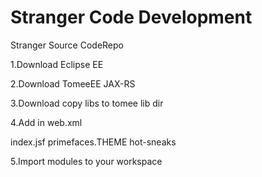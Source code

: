 Stranger Code Development
================================

Stranger Source CodeRepo

1.Download Eclipse EE

2.Download TomeeEE JAX-RS

3.Download copy libs to tomee lib dir

4.Add in web.xml

<welcome-file-list>
  <welcome-file>index.jsf</welcome-file>
</welcome-file-list>

<context-param>
  <param-name>primefaces.THEME</param-name>
  <param-value>hot-sneaks</param-value>
</context-param>

5.Import modules to your workspace



